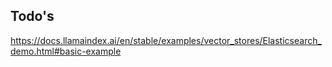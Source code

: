 ## Todo's
https://docs.llamaindex.ai/en/stable/examples/vector_stores/Elasticsearch_demo.html#basic-example
